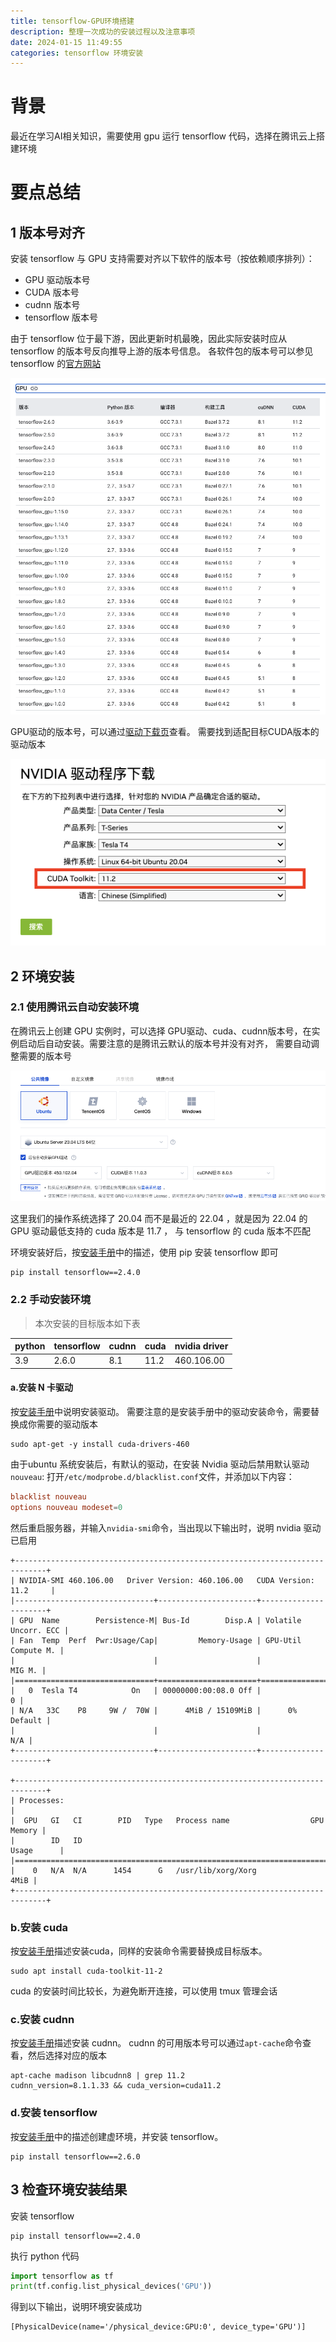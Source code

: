 ```yaml
---
title: tensorflow-GPU环境搭建
description: 整理一次成功的安装过程以及注意事项
date: 2024-01-15 11:49:55
categories: tensorflow 环境安装
---
```


# 背景

最近在学习AI相关知识，需要使用 gpu 运行 tensorflow 代码，选择在腾讯云上搭建环境

# 要点总结

## 1 版本号对齐
安装 tensorflow 与 GPU 支持需要对齐以下软件的版本号（按依赖顺序排列）：
- GPU 驱动版本号
- CUDA 版本号
- cudnn 版本号
- tensorflow 版本号

由于 tensorflow 位于最下游，因此更新时机最晚，因此实际安装时应从 tensorflow 的版本号反向推导上游的版本号信息。
各软件包的版本号可以参见 tensorflow 的[官方网站](https://www.tensorflow.org/install/source?hl=zh-cn#gpu)

![Alt text](<../assets/20240115/tensorflow的GPU支持版本号表.png>)

GPU驱动的版本号，可以通过[驱动下载页](https://www.nvidia.cn/Download/index.aspx?lang=cn)查看。
需要找到适配目标CUDA版本的驱动版本

![Alt text](../assets/20240115/Nvidia驱动版本选择.png)


## 2 环境安装

### 2.1 使用腾讯云自动安装环境

在腾讯云上创建 GPU 实例时，可以选择 GPU驱动、cuda、cudnn版本号，在实例启动后自动安装。需要注意的是腾讯云默认的版本号并没有对齐，
需要自动调整需要的版本号

![Alt text](../assets/20240115/腾讯云自动安装GPU环境.png)

这里我们的操作系统选择了 20.04 而不是最近的 22.04 ，就是因为 22.04 的 GPU 驱动最低支持的 cuda 版本是 11.7 ，
与 tensorflow 的 cuda 版本不匹配

环境安装好后，按[安装手册](https://www.tensorflow.org/install/pip?hl=zh-cn)中的描述，使用 pip 安装 tensorflow 即可

```shell
pip install tensorflow==2.4.0
```

### 2.2 手动安装环境

> 本次安装的目标版本如下表

| python | tensorflow | cudnn | cuda | nvidia driver |
| ------ | ---------- | ----- | ---- | ------------- |
| 3.9    | 2.6.0      | 8.1   | 11.2 | 460.106.00    |


#### a.安装 N 卡驱动

按[安装手册](https://docs.nvidia.com/datacenter/tesla/tesla-installation-notes/index.html)中说明安装驱动。
需要注意的是安装手册中的驱动安装命令，需要替换成你需要的驱动版本

```shell
sudo apt-get -y install cuda-drivers-460
```

由于ubuntu 系统安装后，有默认的驱动，在安装 Nvidia 驱动后禁用默认驱动`nouveau`:
打开`/etc/modprobe.d/blacklist.conf`文件，并添加以下内容：

```conf
blacklist nouveau
options nouveau modeset=0
```

然后重启服务器，并输入`nvidia-smi`命令，当出现以下输出时，说明 nvidia 驱动已启用

```text
+-----------------------------------------------------------------------------+
| NVIDIA-SMI 460.106.00   Driver Version: 460.106.00   CUDA Version: 11.2     |
|-------------------------------+----------------------+----------------------+
| GPU  Name        Persistence-M| Bus-Id        Disp.A | Volatile Uncorr. ECC |
| Fan  Temp  Perf  Pwr:Usage/Cap|         Memory-Usage | GPU-Util  Compute M. |
|                               |                      |               MIG M. |
|===============================+======================+======================|
|   0  Tesla T4            On   | 00000000:00:08.0 Off |                    0 |
| N/A   33C    P8     9W /  70W |      4MiB / 15109MiB |      0%      Default |
|                               |                      |                  N/A |
+-------------------------------+----------------------+----------------------+
                                                                               
+-----------------------------------------------------------------------------+
| Processes:                                                                  |
|  GPU   GI   CI        PID   Type   Process name                  GPU Memory |
|        ID   ID                                                   Usage      |
|=============================================================================|
|    0   N/A  N/A      1454      G   /usr/lib/xorg/Xorg                  4MiB |
+-----------------------------------------------------------------------------+
```

### b.安装 cuda

按[安装手册](https://docs.nvidia.com/cuda/cuda-installation-guide-linux/index.html#package-manager-installation)描述安装cuda，同样的安装命令需要替换成目标版本。

```shell
sudo apt install cuda-toolkit-11-2
```

cuda 的安装时间比较长，为避免断开连接，可以使用 tmux 管理会话

### c.安装 cudnn

按[安装手册](https://docs.nvidia.com/deeplearning/cudnn/install-guide/index.html)描述安装 cudnn。
cudnn 的可用版本号可以通过`apt-cache`命令查看，然后选择对应的版本

```shell
apt-cache madison libcudnn8 | grep 11.2
cudnn_version=8.1.1.33 && cuda_version=cuda11.2
```

### d.安装 tensorflow

按[安装手册](https://www.tensorflow.org/install/pip?hl=zh-cn)中的描述创建虚环境，并安装 tensorflow。

```shell
pip install tensorflow==2.6.0
```


## 3 检查环境安装结果

安装 tensorflow
```shell
pip install tensorflow==2.4.0
```

执行 python 代码
```python
import tensorflow as tf
print(tf.config.list_physical_devices('GPU'))
```

得到以下输出，说明环境安装成功
```text
[PhysicalDevice(name='/physical_device:GPU:0', device_type='GPU')]
```